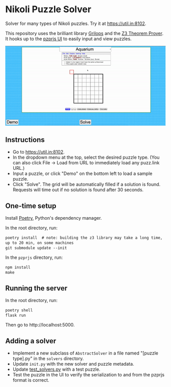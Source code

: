 # Nikoli Puzzle Solver

Solver for many types of Nikoli puzzles. Try it at https://util.in:8102.

This repository uses the brilliant library [Grilops](https://github.com/obijywk/grilops) and the [Z3 Theorem Prover](https://github.com/Z3Prover/z3). It hooks up to the [pzprjs UI](https://github.com/robx/pzprjs) to easily input and view puzzles.

![Solving](solving.gif)

## Instructions

- Go to https://util.in:8102.
- In the dropdown menu at the top, select the desired puzzle type. (You can also click File -> Load from URL to immediately load any puzz.link URL.)
- Input a puzzle, or click "Demo" on the bottom left to load a sample puzzle.
- Click "Solve". The grid will be automatically filled if a solution is found. Requests will time out if no solution is found after 30 seconds.

## One-time setup

Install [Poetry](https://python-poetry.org/docs/), Python's dependency manager.

In the root directory, run:

    poetry install  # note: building the z3 library may take a long time, up to 20 min, on some machines
    git submodule update --init

In the `pzprjs` directory, run:

    npm install
    make

## Running the server

In the root directory, run:

    poetry shell
    flask run

Then go to http://localhost:5000.

## Adding a solver

- Implement a new subclass of `AbstractSolver` in a file named "[puzzle type].py" in the `solvers` directory.
- Update `init.py` with the new solver and puzzle metadata.
- Update [test\_solvers.py](test/test_solvers.py) with a test puzzle.
- Test the puzzle in the UI to verify the serialization to and from the pzprjs format is correct.

